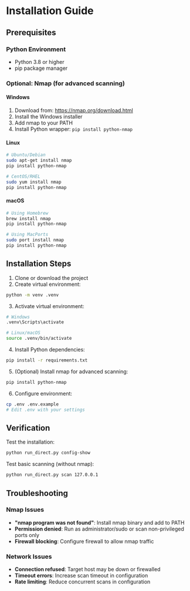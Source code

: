 # Installation Guide

## Prerequisites

### Python Environment
- Python 3.8 or higher
- pip package manager

### Optional: Nmap (for advanced scanning)

#### Windows
1. Download from: https://nmap.org/download.html
2. Install the Windows installer
3. Add nmap to your PATH
4. Install Python wrapper: `pip install python-nmap`

#### Linux
```bash
# Ubuntu/Debian
sudo apt-get install nmap
pip install python-nmap

# CentOS/RHEL
sudo yum install nmap
pip install python-nmap
```

#### macOS
```bash
# Using Homebrew
brew install nmap
pip install python-nmap

# Using MacPorts
sudo port install nmap
pip install python-nmap
```

## Installation Steps

1. Clone or download the project
2. Create virtual environment:
```bash
python -m venv .venv
```

3. Activate virtual environment:
```bash
# Windows
.venv\Scripts\activate

# Linux/macOS
source .venv/bin/activate
```

4. Install Python dependencies:
```bash
pip install -r requirements.txt
```

5. (Optional) Install nmap for advanced scanning:
```bash
pip install python-nmap
```

6. Configure environment:
```bash
cp .env .env.example
# Edit .env with your settings
```

## Verification

Test the installation:
```bash
python run_direct.py config-show
```

Test basic scanning (without nmap):
```bash
python run_direct.py scan 127.0.0.1
```

## Troubleshooting

### Nmap Issues
- **"nmap program was not found"**: Install nmap binary and add to PATH
- **Permission denied**: Run as administrator/sudo or scan non-privileged ports only
- **Firewall blocking**: Configure firewall to allow nmap traffic

### Network Issues
- **Connection refused**: Target host may be down or firewalled
- **Timeout errors**: Increase scan timeout in configuration
- **Rate limiting**: Reduce concurrent scans in configuration
